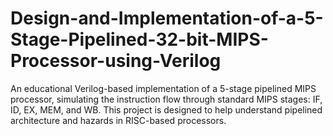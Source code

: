 # Design-and-Implementation-of-a-5-Stage-Pipelined-32-bit-MIPS-Processor-using-Verilog
An educational Verilog-based implementation of a 5-stage pipelined MIPS processor, simulating the instruction flow through standard MIPS stages: IF, ID, EX, MEM, and WB. This project is designed to help understand pipelined architecture and hazards in RISC-based processors.
